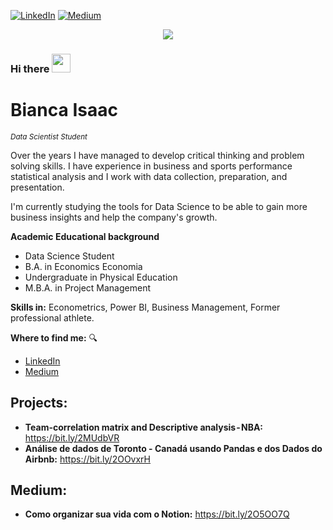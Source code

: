[![LinkedIn](https://img.shields.io/badge/LinkedIn-biancaisaac-blue.svg)](https://www.linkedin.com/in/bianca-rodrigues-isaac/) [![Medium](https://img.shields.io/badge/Medium-biancaisaac-green)](https://biancarisaac.medium.com/)


<p align="center">
  <img src="Capa_github.jpg" >
</p>

### Hi there <img src="https://raw.githubusercontent.com/iampavangandhi/iampavangandhi/master/gifs/Hi.gif" width="30px"></h2> 


# Bianca Isaac
<sub>*Data Scientist Student*</sub>

Over the years I have managed to develop critical thinking and problem solving skills.
I have experience in business and sports performance statistical analysis and I work with data collection, preparation, and presentation.


I'm currently studying the tools for Data Science to be able to gain more business insights and help the company's growth.


**Academic Educational background** 
* Data Science Student 
* B.A. in Economics Economia
* Undergraduate in Physical Education
* M.B.A. in Project Management 


**Skills in:** Econometrics, Power BI, Business Management, Former professional athlete.


**Where to find me:** :mag:
* [LinkedIn](https://www.linkedin.com/in/bianca-rodrigues-isaac/)
* [Medium](https://biancarisaac.medium.com/)


## Projects:

* **Team-correlation matrix and Descriptive analysis - NBA:** https://bit.ly/2MUdbVR
* **Análise de dados de Toronto - Canadá usando Pandas e dos Dados do Airbnb:** https://bit.ly/2OOvxrH



## Medium:
* **Como organizar sua vida com o Notion:** https://bit.ly/2O5OO7Q

